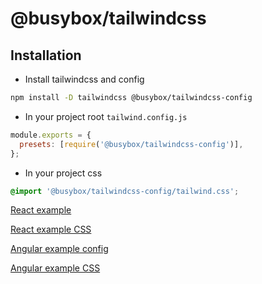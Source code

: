 # @busybox/tailwindcss

## Installation

- Install tailwindcss and config

```bash
npm install -D tailwindcss @busybox/tailwindcss-config
```

- In your project root `tailwind.config.js`

```js
module.exports = {
  presets: [require('@busybox/tailwindcss-config')],
};
```

- In your project css

```css
@import '@busybox/tailwindcss-config/tailwind.css';
```

[React example](https://github.com/davidNHK/react-components/blob/ac3aa619b0680297210346644df3476b2121bb10/tailwind.config.js#L1)

[React example CSS](https://github.com/davidNHK/react-components/blob/ac3aa619b0680297210346644df3476b2121bb10/.storybook/preview.css#L1)

[Angular example config](https://github.com/davidNHK/angular-components/blob/531cdce0c49b517ae31163aead9cd338e484b56e/tailwind.config.js#L2)

[Angular example CSS](https://github.com/davidNHK/angular-components/blob/531cdce0c49b517ae31163aead9cd338e484b56e/projects/test-app/src/styles.css#L1)
